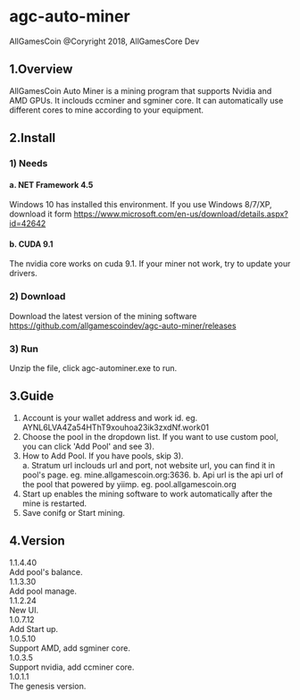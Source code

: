 # agc-auto-miner

AllGamesCoin @Coryright 2018, AllGamesCore Dev

## 1.Overview

AllGamesCoin Auto Miner is a mining program that supports Nvidia and AMD GPUs. It inclouds ccminer and sgminer core. It can automatically use different cores to mine according to your equipment.

## 2.Install

### 1) Needs<br>
#### a. NET Framework 4.5<br>
Windows 10 has installed this environment. If you use Windows 8/7/XP, download it form https://www.microsoft.com/en-us/download/details.aspx?id=42642<br>
#### b. CUDA 9.1<br>
The nvidia core works on cuda 9.1. If your miner not work, try to update your drivers.<br>
### 2) Download<br>
Download the latest version of the mining software<br>
https://github.com/allgamescoindev/agc-auto-miner/releases<br>
### 3) Run<br>
Unzip the file, click agc-autominer.exe to run.<br>

## 3.Guide

1) Account is your wallet address and work id. eg. AYNL6LVA4Za54HThT9xouhoa23ik3zxdNf.work01<br>
2) Choose the pool in the dropdown list. If you want to use custom pool, you can click 'Add Pool' and see 3). 
3) How to Add Pool. If you have pools, skip 3).<br>
a. Stratum url inclouds url and port, not website url, you can find it in pool's page. eg. mine.allgamescoin.org:3636. 
b. Api url is the api url of the pool that powered by yiimp. eg. pool.allgamescoin.org<br>
4) Start up enables the mining software to work automatically after the mine is restarted.<br>
5) Save conifg or Start mining.<br>

## 4.Version

1.1.4.40<br>Add pool's balance.<br>
1.1.3.30<br>Add pool manage.<br>
1.1.2.24<br>New UI.<br>
1.0.7.12<br>Add Start up.<br>
1.0.5.10<br>Support AMD, add sgminer core.<br>
1.0.3.5<br>Support nvidia, add ccminer core.<br>
1.0.1.1<br>The genesis version.<br>

